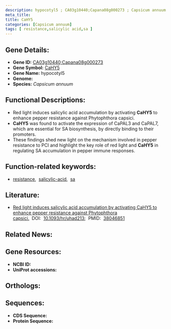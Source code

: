 ```yaml
---
description: hypocotyl5 ; CA03g10440;Capana08g000273 ; Capsicum annuum
meta_title:
title: CaHY5
categories: [Capsicum annuum]
tags: [ resistance,salicylic acid,sa ]
---
```


## Gene Details:
- **Gene ID:** [CA03g10440;Capana08g000273]()
- **Gene Symbol:** <u>CaHY5</u>
- **Gene Name:** hypocotyl5
- **Genome:** []()
- **Species:** *Capsicum annuum*

## Functional Descriptions:
   - Red light induces salicylic acid accumulation by activating **CaHY5** to enhance pepper resistance against Phytophthora capsici.
   - **CaHY5** was found to activate the expression of CaPAL3 and CaPAL7, which are essential for SA biosynthesis, by directly binding to their promoters.
   - These findings shed new light on the mechanism involved in pepper resistance to PCI and highlight the key role of red light and **CaHY5** in regulating SA accumulation in pepper immune responses.

## Function-related keywords:
   - [resistance](/tags/resistance/),&nbsp;&nbsp;[salicylic-acid](/tags/salicylic-acid/),&nbsp;&nbsp;[sa](/tags/sa/)

## Literature:
   - [Red light induces salicylic acid accumulation by activating CaHY5 to enhance pepper resistance against Phytophthora capsici.](https://doi.org/10.1093/hr/uhad213)&nbsp;&nbsp;DOI:&nbsp;&nbsp;[10.1093/hr/uhad213](https://doi.org/10.1093/hr/uhad213);&nbsp;&nbsp;PMID:&nbsp;&nbsp;[38046851](https://pubmed.ncbi.nlm.nih.gov/38046851/)

## Related News:

## Gene Resources:
- **NCBI ID:**  [](https://www.ncbi.nlm.nih.gov/gene/?term=)
- **UniProt accessions:**  [](https://www.uniprot.org/uniprotkb//entry)

## Orthologs:

## Sequences:
- **CDS Sequence:**
- **Protein Sequence:**
